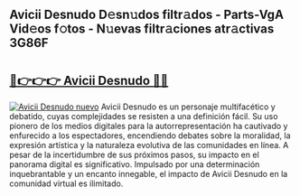 ## Avicii Desnudo D𝚎sn𝚞dos filtr𝚊dos - Parts-VgA Vid𝚎os f𝚘tos - N𝚞evas filtr𝚊ciones atr𝚊ctivas 3G86F

# <h2><a href="http://mb170v.tromn.icu/?c=Avicii+Desnudo">🔗👉👉👉 Avicii Desnudo 🔗🔗</a></h2>

[![Avicii Desnudo nuevo](https://i.imgur.com/pEAQMta.gif)](http://mb170v.tromn.icu/?c=Avicii+Desnudo)
Avicii Desnudo es un personaje multifacético y debatido, cuyas complejidades se resisten a una definición fácil.  Su uso pionero de los medios digitales para la autorrepresentación ha cautivado y enfurecido a los espectadores, encendiendo debates sobre la moralidad, la expresión artística y la naturaleza evolutiva de las comunidades en línea. A pesar de la incertidumbre de sus próximos pasos, su impacto en el panorama digital es significativo. Impulsado por una determinación inquebrantable y un encanto innegable, el impacto de Avicii Desnudo en la comunidad virtual es ilimitado.
